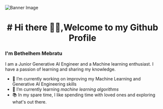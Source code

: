 ![Banner Image]([https://github.com/Betfsh/Betfsh/main/Picture.png](https://github.com/Betfsh/Betfsh/blob/main/picture.png))
<h1 align="center">
# Hi there 👋👋,Welcome to my Github Profile</h1>

### I'm Bethelhem Mebratu

I am a Junior Generative AI Engineer and a Machine learning enthusiast. I have a passion of learning and sharing my knowledge.

- 🔭 I’m currently working on improving my Machine Learning and Generative AI Engineering skills
- 🌱 I’m currently learning *machine learning algorithms*
- 📚 In my spare time, I like spending time with loved ones and exploring what's out there.


